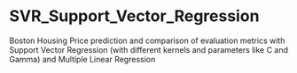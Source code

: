 # SVR_Support_Vector_Regression
Boston Housing Price prediction and comparison of evaluation metrics with Support Vector Regression (with different kernels and parameters like C and Gamma) and Multiple Linear Regression
